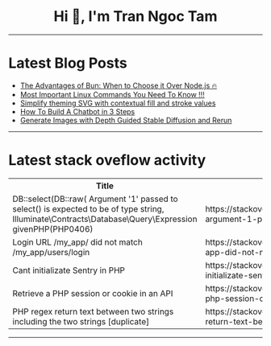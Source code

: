 <h1 align="center">Hi 👋, I'm Tran Ngoc Tam</h1>

---

# Latest Blog Posts 
<!-- BLOG-POST-LIST:START -->
- [The Advantages of Bun: When to Choose it Over Node.js 🔥](https://dev.to/kwamedev/the-advantages-of-bun-when-to-choose-it-over-nodejs-m4m)
- [Most Important Linux Commands You Need To Know !!!](https://dev.to/dhanushnehru/most-important-linux-commands-you-need-to-know--4aei)
- [Simplify theming SVG with contextual fill and stroke values](https://dev.to/robole/contextual-svg-fill-and-stroke-values-new-svg-goody-3mfa)
- [How To Build A Chatbot in 3 Steps](https://dev.to/kwan/how-to-build-a-chatbot-in-3-steps-2h2p)
- [Generate Images with Depth Guided Stable Diffusion and Rerun](https://dev.to/rerunio/generate-images-with-depth-guided-stable-diffusion-and-rerun-3lcp)
<!-- BLOG-POST-LIST:END -->

---

# Latest stack oveflow activity
<table>
  <tr><th>Title</th><th>Link</th></tr>
  <!-- STACKOVERFLOW:START --><tr><td>DB::select&lpar;DB::raw&lpar; Argument &#39;1&#39; passed to select&lpar;&rpar; is expected to be of type string, Illuminate\Contracts\Database\Query\Expression givenPHP&lpar;PHP0406&rpar;</td><td>https://stackoverflow.com/questions/78473324/dbselectdbraw-argument-1-passed-to-select-is-expected-to-be-of-type-st</td></tr><tr><td>Login URL /my_app/ did not match /my_app/users/login</td><td>https://stackoverflow.com/questions/78473150/login-url-my-app-did-not-match-my-app-users-login</td></tr><tr><td>Cant initializate Sentry in PHP</td><td>https://stackoverflow.com/questions/78473145/cant-initializate-sentry-in-php</td></tr><tr><td>Retrieve a PHP session or cookie in an API</td><td>https://stackoverflow.com/questions/78473106/retrieve-a-php-session-or-cookie-in-an-api</td></tr><tr><td>PHP regex return text between two strings including the two strings [duplicate]</td><td>https://stackoverflow.com/questions/78472982/php-regex-return-text-between-two-strings-including-the-two-strings</td></tr><!-- STACKOVERFLOW:END -->
</table>

---


